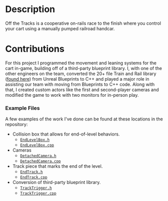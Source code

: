 # Description

Off the Tracks is a cooperative on-rails race to the finish where you control your cart using a manually pumped railroad handcar.

# Contributions

For this project I programmed the movement and leaning systems for the cart in-game, building off of a third-party blueprint library. I, with one of the other engineers on the team, converted the 20+ file Train and Rail library ([found here](https://www.unrealengine.com/marketplace/en-US/product/train-and-rail-system)) from Unreal Blueprints to C++ and played a major role in assisting our team with moving from Blueprints to C++ code. Along with that, I created custom actors like the first and second-player cameras and modified the game to work with two monitors for in-person play.

### Example Files

A few examples of the work I've done can be found at these locations in the repository:
- Collision box that allows for end-of-level behaviors.
    - [`EndLevelBox.h`](https://github.com/caseygatlin/Off-the-Tracks/blob/master/main/HaphazardHandcart/Source/HaphazardHandcart/Gamecode/Actors/EndLevelBox.h)
    - [`EndLevelBox.cpp`](https://github.com/caseygatlin/Off-the-Tracks/blob/master/main/HaphazardHandcart/Source/HaphazardHandcart/Gamecode/Actors/EndLevelBox.cpp)
- Cameras
    - [`DetachedCamera.h`](https://github.com/caseygatlin/Off-the-Tracks/blob/master/main/HaphazardHandcart/Source/HaphazardHandcart/Gamecode/Actors/DetachedCamera.h)
    - [`DetachedCamera.cpp`](https://github.com/caseygatlin/Off-the-Tracks/blob/master/main/HaphazardHandcart/Source/HaphazardHandcart/Gamecode/Actors/DetachedCamera.cpp)
- Track piece that marks the end of the level.
    - [`EndTrack.h`](https://github.com/caseygatlin/Off-the-Tracks/blob/master/main/HaphazardHandcart/Source/HaphazardHandcart/Gamecode/Tracks/EndTrack.h)
    - [`EndTrack.cpp`](https://github.com/caseygatlin/Off-the-Tracks/blob/master/main/HaphazardHandcart/Source/HaphazardHandcart/Gamecode/Tracks/EndTrack.cpp)
- Conversion of third-party blueprint library.
    - [`TrackTrigger.h`](https://github.com/caseygatlin/Off-the-Tracks/blob/master/main/HaphazardHandcart/Source/HaphazardHandcart/TrainAndRail/TrackTrigger.h)
    - [`TrackTrigger.cpp`](https://github.com/caseygatlin/Off-the-Tracks/blob/master/main/HaphazardHandcart/Source/HaphazardHandcart/TrainAndRail/TrackTrigger.cpp)

